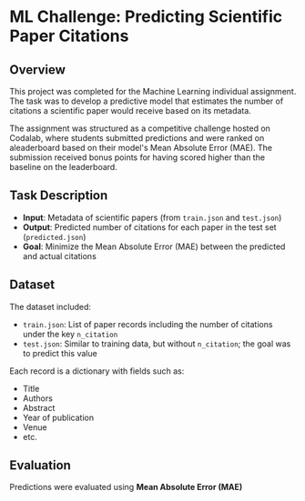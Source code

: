 # ML Challenge: Predicting Scientific Paper Citations

## Overview

This project was completed for the Machine Learning individual assignment.  
The task was to develop a predictive model that estimates the number of citations a scientific paper would receive based on its metadata.

The assignment was structured as a competitive challenge hosted on Codalab, where students submitted predictions and were ranked on aleaderboard based on their model's Mean Absolute Error (MAE).
The submission received bonus points for having scored higher than the baseline on the leaderboard. 

## Task Description

- **Input**: Metadata of scientific papers (from `train.json` and `test.json`)
- **Output**: Predicted number of citations for each paper in the test set (`predicted.json`)
- **Goal**: Minimize the Mean Absolute Error (MAE) between the predicted and actual citations

## Dataset

The dataset included:
- `train.json`: List of paper records including the number of citations under the key `n_citation`
- `test.json`: Similar to training data, but without `n_citation`; the goal was to predict this value

Each record is a dictionary with fields such as:
- Title
- Authors
- Abstract
- Year of publication
- Venue
- etc.

## Evaluation

Predictions were evaluated using **Mean Absolute Error (MAE)** 
